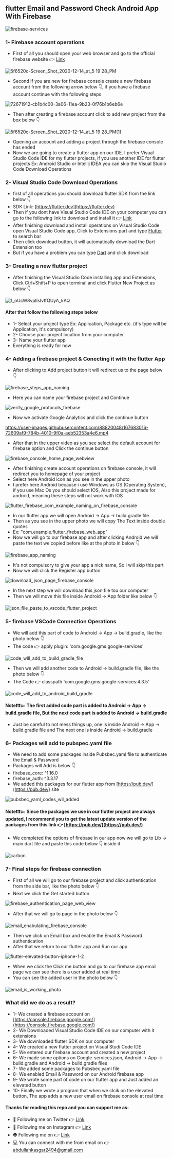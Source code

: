 ## flutter Email and Password Check Android App With Firebase


![firebase-services](https://user-images.githubusercontent.com/88820048/167663735-2f9f705f-3db4-4b41-97ea-dad055678b4e.gif)


### 1- Firebase account operations


- First of all you should open your web browser and go to the official firebase website 👉 [Link](https://console.firebase.google.com/)


![5f6520c-Screen_Shot_2020-12-14_at_5 19 28_PM](https://user-images.githubusercontent.com/88820048/167665647-31a5b14b-9f32-4cd0-b79c-6154384bb9cd.png)


- Second if you are new for firebase console create a new firebase account from the following arrow below 👇, if you have a firebase account continue with the following steps


![72671912-cb1b4c00-3a06-11ea-9b23-0f76b1b6eb6e](https://user-images.githubusercontent.com/88820048/167667230-aa5de95e-bd06-443c-915f-08a844c9a035.png)


- Then after creating a firebase account click to add new project from the box below 👇


![5f6520c-Screen_Shot_2020-12-14_at_5 19 28_PM(1)](https://user-images.githubusercontent.com/88820048/167667553-036839a4-da56-4c32-b178-47db153584ba.png)


- Opening an account and adding a project through the firebase console has ended
- Now we are going to create a flutter app on our IDE. I prefer Visual Studio Code IDE for my flutter projects, if you use another IDE for flutter projects Ex: Android Studio or Intellij IDEA you can skip the Visual Studio Code Download Operations

### 2- Visual Studio Code Download Operations

- first of all operations you should download flutter SDK from the link below 👇
- SDK Link: [https://flutter.dev](https://flutter.dev) 
- Then if you dont have Visual Studio Code IDE on your computer you can go to the following link to download and install it 👉 [Link](https://code.visualstudio.com/Download)
- After finishing download and install operations on Visual Studio Code open Visual Studio Code app, Click to Extensions part and type [Flutter](https://flutter.dev) to search bar
- Then click download button, it will automatically download the Dart Extension too
- But if you have a problem you can type [Dart](https://dart.dev/) and click download

### 3- Creating a new flutter project

- After finishing the Visual Studio Code installing app and Extensions, Click Ctrl+Shift+P to open terminal and click Flutter New Project as below 👇


![1_oUcW8vplIsIvtfQUyA_kAQ](https://user-images.githubusercontent.com/88820048/167675688-97551db4-a073-4265-981e-bd1e9ae22954.png)


#### After that follow the following steps below

- 1- Select your project type Ex: Application, Package etc. (it's type will be Application, it's compulsory)
- 2- Choose your project location from your computer
- 3- Name your flutter app
- Everything is ready for now


### 4- Adding a firebase project & Conecting it with the flutter App

- After clicking to Add project button it will redirect us to the page below 👇


![firebase_steps_app_naming](https://user-images.githubusercontent.com/88820048/167679230-a13fb6ec-0bc5-4bff-a068-db09391348c0.png)


- Here you can name your firebase project and Continue


![verify_google_protocols_firebase](https://user-images.githubusercontent.com/88820048/167680956-c5b2ed8b-a746-4bb9-9364-910ae4947129.png)


- Now we activate Google Analytics and click the continue button


https://user-images.githubusercontent.com/88820048/167683016-72609af9-784b-4010-9f0a-aeb52353a4e6.mp4


- After that in the upper video as you see select the default account for firebase option and Click the continue button


![firebase_console_home_page_webview](https://user-images.githubusercontent.com/88820048/167683931-7ffb1f2d-af03-4e8e-8f67-af6283c51e18.png)


- After finishing create account operations on firebase console, it will redirect you to homepage of your project
- Select here Android icon as you see in the upper photo
- I prefer here Android because i use Windows as OS (Operating System), if you use Mac Os you should select IOS, Also this project made for android, meaning these steps will not work with IOS


![flutter_firebase_com_example_naming_on_firebase_console](https://user-images.githubusercontent.com/88820048/167685532-27c26189-c863-47c4-ab78-f8b7d757280a.png)


- In our flutter app we will open Android -> App -> build.gradle file
- Then as you see in the upper photo we will copy The Text inside double quotes
- Ex: "com.example.flutter_firebase_web_app"
- Now we will go to our firebase app and after clicking Android we will paste the text we copied before like at the photo in below 👇


![firebase_app_naming](https://user-images.githubusercontent.com/88820048/167694181-0d30d739-0e32-4fee-bf0c-bf6b9a9a6864.png)


- It's not compulsory to give your app a nick name, So i will skip this part
- Now we will click the Register app button


![download_json_page_firebase_console](https://user-images.githubusercontent.com/88820048/167693546-db334ba6-0252-466b-8ab7-455664ba69f8.png)


- In the next step we will download this json file tou our computer
- Then we will move this file inside Android -> App folder like below 👇


![json_file_paste_to_vscode_flutter_project](https://user-images.githubusercontent.com/88820048/167694903-65ab69d3-89aa-4aa1-a625-071d79e350a4.png)


### 5- firebase VSCode Connection Operations

- We will add this part of code to Android -> App -> build.gradle, like the photo below 👇
- The code 👉 apply plugin: 'com.google.gms.google-services'


![code_will_add_to_build_gradle_file](https://user-images.githubusercontent.com/88820048/167699040-ac7504de-242c-47c5-b3b6-2b4f02241cf2.png)


- Then we will add another code to Android -> build.gradle file, like the photo below 👇
- The Code 👉  classpath 'com.google.gms:google-services:4.3.5'


![code_will_add_to_android_build_gradle](https://user-images.githubusercontent.com/88820048/167699619-8f14e3e3-f21f-45ad-a3da-737a1b157bf3.png)


#### Note❗❗❗💥: The first added code part is added to Android -> App -> build.gradle file, But the next code part is added to Android -> build.gradle

- Just be careful to not mess things up, one is inside Android -> App -> build.gradle file and The next one is inside Android -> build.gradle


### 6- Packages will add to pubspec.yaml file

- We need to add some packages inside Pubsbec.yaml file to authenticate the Email & Password
- Packages will Add is below 👇
- firebase_core: ^1.16.0
- firebase_auth: ^3.3.17
- We added this packages for our flutter app from [https://pub.dev/](https://pub.dev/) site


![pubsbec_yaml_codes_wil_added](https://user-images.githubusercontent.com/88820048/167702841-1c5262e6-4d91-4c12-b8f1-4197518b639b.png)


#### Note❗❗❗💥: Since the packages we use in our flutter project are always updated, I recommend you to get the latest update version of the packages from this link 👉 [https://pub.dev/](https://pub.dev/)


- We completed the options of firebase in our app now we will go to Lib -> main.dart file and paste this code below 👇 inside it


![carbon](https://user-images.githubusercontent.com/88820048/167708423-883be125-5d33-42a6-b01f-154a922932e0.png)


### 7- Final steps for firebase connection

- First of all we will go to our firebase project and click authentication from the side bar, like the photo below 👇
- Next we click the Get started button


![firebase_authentication_page_web_view](https://user-images.githubusercontent.com/88820048/167706660-95b6944e-908e-4028-a3a7-d40ee0bca88a.png)


- After that we will go to page in the photo below 👇


![email_enabulating_firebase_console](https://user-images.githubusercontent.com/88820048/167707279-e1644c61-7677-4231-a931-cd58f5b2518f.png)


- Then we click on Email box and enable the Email & Password authentication
- After that we return to our flutter app and Run our app


![flutter-elevated-button-iphone-1-2](https://user-images.githubusercontent.com/88820048/167708570-68d04ac0-6c93-4f5e-abac-637417c24767.png)


- When we click the Click me button and go to our firebase app email page we can see there is a user added at real time
- You can see the added user in the photo below 👇


![email_is_working_photo](https://user-images.githubusercontent.com/88820048/167708930-81e4e929-03ff-456c-9106-39f1c4daaf9d.png)


### What did we do as a result?

- 1- We created a firebase account on [https://console.firebase.google.com/](https://console.firebase.google.com/)
- 2- We Downloaded Visual Studio Code IDE on our computer with it extensions
- 3- We downloaded flutter SDK on our computer
- 4- We created a new flutter project on Visual Studi Code IDE
- 5- We entered our firebase account and created a new project
- 6- We made some options on Google-services.json, Android -> App -> build.gradle and Android -> build.gradle files
- 7- We added some packages to Pubsbec.yaml file
- 8- We enabled Email & Password on our Android firebase app
- 9- We wrote some part of code on our flutter app and Just added an elevated button
- 10- Finally we wrote a program that when we clcik on the elevated button, The app adds a new user email on firebase console at real time


#### Thanks for reading this repo and you can support me as:

- 👻 Following me on Twitter 👉 [Link](https://twitter.com/AbdullahKasgar)
- 🤖 Following me on Instagram 👉 [Link](https://www.instagram.com/jay_official_24_/)
- 👽 Following me on 👉 [Link](https://github.com/abdullah0912/)
- 💻 You can connect with me from email on 👉 [abdullahkasgar2494@gmail.com](abdullahkasgar2494@gmail.com)
